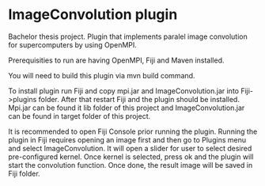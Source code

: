 # ImageConvolution plugin

Bachelor thesis project. Plugin that implements paralel image convolution for supercomputers by using OpenMPI.

Prerequisities to run are having OpenMPI, Fiji and Maven installed. 

You will need to build this plugin via mvn build command. 

To install plugin run Fiji and copy mpi.jar and ImageConvolution.jar into Fiji->plugins folder. After that restart Fiji and the plugin should be installed. Mpi.jar can be found it lib folder of this project and ImageConvolution.jar can be found in target folder of this project. 

It is recommended to open Fiji Console prior running the plugin. 
Running the plugin in Fiji requires opening an image first and then go to Plugins menu and select ImageConvolution. It will open a slider for user to select desired pre-configured kernel. Once kernel is selected, press ok and the plugin will start the convolution function. Once done, the result image will be saved in Fiji folder. 
